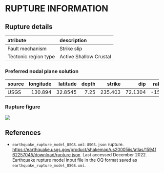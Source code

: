 # RUPTURE INFORMATION
    
## Rupture details

| atribute             | description            |
|:---------------------|:-----------------------|
| Fault mechanism       | Strike slip            |
| Tectonic region type | Active Shallow Crustal |

### Preferred nodal plane solution

| source   |   longitude |   latitude |   depth |   strike |     dip |   rake |   mag |
|:---------|------------:|-----------:|--------:|---------:|--------:|-------:|------:|
| USGS     |     130.894 |    32.8545 |    7.25 |  235.403 | 72.1304 |   -150 |     7 |

### Rupture figure

![](earthquake_ruptures.png)

## References

- `earthquake_rupture_model_USGS.xml`: `USGS.json` rupture. https://earthquake.usgs.gov/product/shakemap/us20005iis/atlas/1594162257045/download/rupture.json. Last accessed December 2022. Earthquake rupture model input file in the OQ format saved as `earthquake_rupture_model_USGS.xml`.
